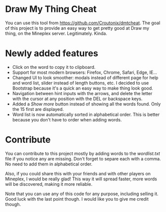 # Draw My Thing Cheat
You can use this tool from https://github.com/Croutonix/dmtcheat. The goal of this project is to provide an easy way to get pretty good at Draw my thing, on the Mineplex server. Legitimately. Kinda.

# Newly added features
- Click on the word to copy it to clipboard.
- Support for most modern browsers: Firefox, Chrome, Safari, Edge, IE...
- Changed UI to look smoother: modals instead of different page for help and word list, slider instead of length buttons, etc. I decided to use Bootstrap because it's a quick an easy way to make thing look good.
- Navigation between hint inputs with the arrows, and delete the letter with the cursor at any position with the DEL or backspace keys.
- Added a _Show more_ button instead of showing all the words found. Only the 15 first are displayed.
- Word list is now automatically sorted in alphabetical order. This is better because you don't have to order when adding words.

# Contribute
You can contribute to this project mostly by adding words to the _wordlist.txt_ file if you notice any are missing. Don't forget to separe each with a comma. No need to add them in alphabetical order.

Also, if you could share this with your friends and with other players on Mineplex, I would be really glad! This way it will spread faster, more words will be discovered, making it more reliable.

Note that you can use any of this code for any purpose, including selling it. Good luck with the last point though. I would like you to give me credit though.
